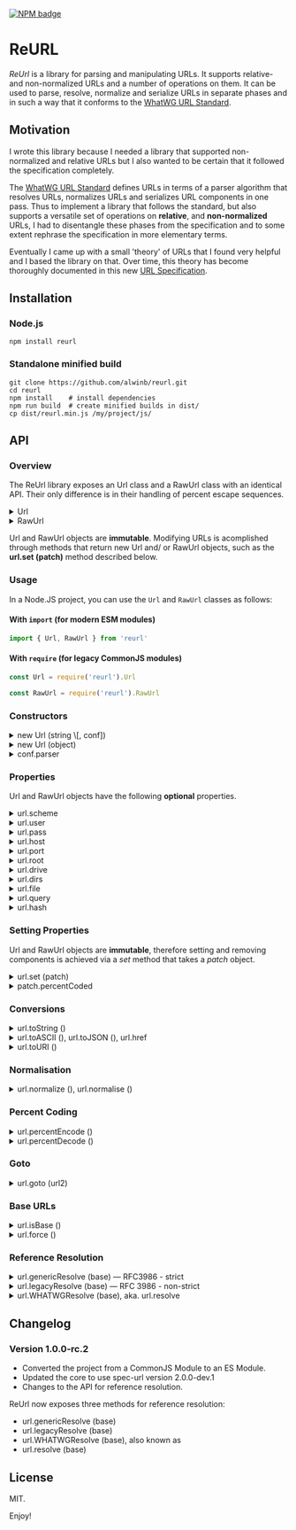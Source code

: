 [![NPM badge]][NPM reurl]


ReURL
=====

_ReUrl_ is a library for parsing and manipulating URLs. It supports relative- and non-normalized URLs and a number of operations on them. It can be used to parse, resolve, normalize and serialize URLs in separate phases and in such a way that it conforms to the [WhatWG URL Standard]. 

[NPM badge]: https://img.shields.io/npm/v/reurl.svg
[NPM reurl]: https://npmjs.org/package/reurl/
[WhatWG URL Standard]: https://url.spec.whatwg.org/
[WHATWG Standard]: https://url.spec.whatwg.org/
[RFC3986]: https://tools.ietf.org/html/rfc3986/


Motivation
----------

I wrote this library because I needed a library that supported non-normalized and relative URLs but I also wanted to be certain that it followed the specification completely. 

The [WhatWG URL Standard] defines URLs in terms of a parser algorithm that resolves URLs, normalizes URLs and serializes URL components in one pass. Thus to implement a library that follows the standard, but also supports a versatile set of operations on **relative**, and **non-normalized** URLs, I had to disentangle these phases from the specification and to some extent rephrase the specification in more elementary terms. 

Eventually I came up with a small 'theory' of URLs that I found very helpful and I based the library on that. Over time, this theory has become thoroughly documented in this new [URL Specification]. 

[URL Specification]: https://alwinb.github.io/url-specification/#url-specification


Installation
---

### Node.js

```
npm install reurl
```

### Standalone minified build

```
git clone https://github.com/alwinb/reurl.git
cd reurl
npm install    # install dependencies
npm run build  # create minified builds in dist/
cp dist/reurl.min.js /my/project/js/
```


API
---

### Overview

The ReUrl library exposes an Url class and a RawUrl class with an identical API. Their only difference is in their handling of percent escape sequences.

<details><summary>Url</summary>

For Url objects the URL parser **decodes** percent escape sequences, getters report percent-decoded values and the _set_ method assumes that its input is percent-decoded unless explicitly specified otherwise. 

```javascript
var url = new Url ('//host/%61bc')
url.file // => 'abc'
url = url.set ({ query:'%def' })
url.query // => '%def'
url.toString () // => '//host/abc?%25def'
```

</details>
<details><summary>RawUrl</summary>

For RawUrl objects the parser **preserves** percent escape sequences, getters report values with percent-escape-sequenes preserved and _set_ expects values in which % signs start a percent-escape sequence. 

```javascript
var url = new RawUrl ('//host/%61bc')
url.file // => '%61bc'
url = url.set ({ query:'%25%64ef' })
url.query // => '%25%64ef'
url.toString () // => '//host/%61bc?%25%64ef'
```
</details>

Url and RawUrl objects are **immutable**. Modifying URLs is acomplished through methods that return new Url and/ or RawUrl objects, such as the **url.set (patch)** method described below. 

### Usage

In a Node.JS project, you can use the `Url` and `RawUrl` classes as follows:

#### With `import` (for modern ESM modules)

```javascript
import { Url, RawUrl } from 'reurl'
```

#### With `require` (for legacy CommonJS modules)

```javascript
const Url = require('reurl').Url
```

```javascript
const RawUrl = require('reurl').RawUrl
```

### Constructors

<details><summary>new Url (string \[, conf])</summary>

Construct a new Url object from an URL-string. The optional _conf_ argument, if present must be a configuration object as described below. 

```javascript
var url = new Url ('sc:/foo/bar')
console.log (url)
// => Url { scheme: 'sc', root: '/', dirs: [ 'foo' ], file: 'bar' }
```
</details>
<details><summary>new Url (object)</summary>

Construct a new Url object from any object, possibly an Url object itself. The optional conf argument, if present, must be a configuration object as described below. 
Throws an error if the object cannot be coerced into a valid URL. 

```javascript
var url = new Url ({ scheme:'file', dirs:['foo', 'buzz'], file:'abc' })
console.log (url.toString ())
// => 'file:foo/buzz/abc'
```
</details>
<details><summary>conf.parser</summary>

You can pass a configuration object with a **parser** property to the Url constructor to trigger scheme-specific parsing behaviour for relative, scheme-less URL-strings. 

The scheme determines support for windows drive-letters and backslash separators.
Drive-letters are only supported in `file` URL-strings, and backslash separators are limited to `file`, `http`, `https`, `ws`, `wss` and `ftp` URL-strings. 

```javascript
var url = new Url ('/c:/foo\\bar', { parser:'file' })
console.log (url)
// => Url { drive: 'c:', root: '/', dirs: [ 'foo' ], file: 'bar' }
```
```javascript
var url = new Url ('/c:/foo\\bar', { parser:'http' })
console.log (url)
// => Url { root: '/', dirs: [ 'c:', 'foo' ], file: 'bar' }
```
```javascript
var url = new Url ('/c:/foo\\bar')
console.log (url)
// => Url { root: '/', dirs: [ 'c:', 'foo' ], file: 'bar' }
```
</details>


### Properties

Url and RawUrl objects have the following **optional** properties. 

<details><summary>url.scheme</summary>

The scheme of an URL as a string. This property is absent if no scheme part is present, e.g. in scheme-relative URLs. 

```javascript
new Url ('http://foo?search#baz') .scheme
// => 'http'
```

```javascript
new Url ('/abc/?') .scheme
// => undefined
```
</details>
<details><summary>url.user</summary>

The username of an URL as a string. This property is absent if the URL does not have an authority or does not have credentials. 

```javascript
new Url ('http://joe@localhost') .user
// => 'joe'
```

```javascript
new Url ('//host/abc') .user
// => undefined
```
</details>
<details><summary>url.pass</summary>

A property for the password of an URL as a string. 
This property is absent if the URL does not have an authority, credentials or password. 

```javascript
new Url ('http://joe@localhost') .pass
// => undefined
```

```javascript
new Url ('http://host') .pass
// => undefined
```

```javascript
new Url ('http://joe:pass@localhost') .pass
// => 'pass'
```

```javascript
new Url ('http://joe:@localhost') .pass
// => ''
```
</details>
<details><summary>url.host</summary>

A property for the hostname of an URL as a string,
This property is absent if the URL does not have an authority. 

```javascript
new Url ('http://localhost') .host
// => 'localhost'
```

```javascript
new Url ('http:foo') .host
// => undefined
```

```javascript
new Url ('/foo') .host
// => undefined
```
</details>
<details><summary>url.port</summary>

The port of (the authority part of) of an URL, being either a number, or the empty string if present. The property is absent if the URL does not have an authority or a port. 

```javascript
new Url ('http://localhost:8080') .port
// => 8080
```

```javascript
new Url ('foo://host:/foo') .port
// => ''
```

```javascript
new Url ('foo://host/foo') .port
// => undefined
```
</details>
<details><summary>url.root</summary>

A property for the path-root of an URL. Its value is `'/'` if the URL has an absolute path. The property is absent otherwise.

```javascript
new Url ('foo://localhost?q') .root
// => undefined
```

```javascript
new Url ('foo://localhost/') .root
// => '/'
```

```javascript
new Url ('foo/bar')
// => Url { dirs: [ 'foo' ], file: 'bar' }
```

```javascript
new Url ('/foo/bar')
// => Url { root: '/', dirs: [ 'foo' ], file: 'bar' }
```

It is possible for file URLs to have a drive, but not a root. 

```javascript
new Url ('file:/c:')
// => Url { scheme: 'file', drive: 'c:' }
```

```javascript
new Url ('file:/c:/')
// => Url { scheme: 'file', drive: 'c:', root: '/' }
```
</details>
<details><summary>url.drive</summary>

A property for the drive of an URL as a string, if present. 
Note that the presence of drives depends on the parser settings and/ or URL scheme. 

```javascript
new Url ('file://c:') .drive
// => 'c:'
```

```javascript
new Url ('http://c:') .drive
// => undefined
```

```javascript
new Url ('/c:/foo/bar', 'file') .drive
// => 'c:'
```

```javascript
new Url ('/c:/foo/bar') .drive
// => undefined
```
</details>
<details><summary>url.dirs</summary>

If present, a _nonempty_ array of strings. Note that the trailing slash determines whether a component is part of the **dirs** or set as the **file** property. 

```javascript
new Url ('/foo/bar/baz/').dirs
// => [ 'foo', 'bar', 'baz' ]
```

```javascript
new Url ('/foo/bar/baz').dirs
// => [ 'foo', 'bar' ]
```

</details>
<details><summary>url.file</summary>

If present, a non-empty string.

```javascript
new Url ('/foo/bar/baz') .file
// => 'baz'
```

```javascript
new Url ('/foo/bar/baz/') .file
// => undefined
```

</details>
<details><summary>url.query</summary>

A property for the query part of `url` as a string,
if present.

```javascript
new Url ('http://foo?search#baz') .query
// => 'search'
```

```javascript
new Url ('/abc/?') .query
// => ''
```

```javascript
new Url ('/abc/') .query
// => undefined
```
</details>
<details><summary>url.hash</summary>

A property for the hash part of `url` as a string, 
if present.

```javascript
new Url ('http://foo#baz') .hash
// => 'baz'
```

```javascript
new Url ('/abc/#') .hash
// => ''
```

```javascript
new Url ('/abc/') .hash
// => undefined
```
</details>


### Setting Properties

Url and RawUrl objects are **immutable**, therefore setting and removing components is achieved via a _set_ method that takes a _patch_ object.

<details><summary>url.set (patch)</summary>

The _patch_ object may contain one or more keys being 
**scheme**, **user**, **pass**, **host**, **port**, **drive**, **root**, **dirs**, **file**, **query** and/ or **hash**. To remove a component you can set its patch' value to null.

If present;
– **port** must be `null`, a string, or a number
– **dirs** must be an array of strings
– **root** may be anything and is converted to `'/'` if truth-y and is interpreted as `null` otherwise
– all others must be `null` or a string. 

```javascript
new Url ('//host/dir/file')
  .set ({ host:null, query:'q', hash:'h' })
  .toString ()
// => '/dir/file?q#h'
```

##### Resets

For security reasons, setting the **user** will remove **pass**, unless a value is supplied for it as well. 
Setting the **host** will remove **user**, **pass** and **port**, unless values are supplied for them as well. 

```javascript
new Url ('http://joe:secret@example.com')
  .set ({ user:'jane' })
  .toString ()
// => 'http://jane@example.com'
```
```javascript
new Url ('http://joe:secret@localhost:8080')
  .set ({ host:'example.com' })
  .toString ()
// => 'http://example.com'
```


</details>
<details><summary>patch.percentCoded</summary>

The _patch_ may have an additional key **percentCoded** with a boolean value to indicate that strings in the patch contain percent encode sequences.

This means that you can pass percent-_encoded_ values to Url.set by explicity setting **percentCoded** to true. The values will then be decoded. 

```javascript
var url = new Url ('//host/')
url = url.set ({ file:'%61bc-%25-sign', percentCoded:true })
url.file // => 'abc-%-sign'
log (url.toString ()) // => '//host/abc-%25-sign'
```

You can pass percent-_decoded_ values to RawUrl.set by explicitly setting **percentCoded** to false. Percent characters in values will then be encoded; specifically, they will be replaced with `%25`. 

```javascript
var rawUrl = new RawUrl ('//host/')
rawUrl = rawUrl.set ({ file:'abc-%-sign', percentCoded:false })
rawUrl.file // => 'abc-%25-sign'
rawUrl.toString () // => '//host/abc-%25-sign'
```

**Note** that if no percentCoded value is specified, then Url.set assumes percentCoded to be _false_ whilst RawUrl.set assumes percentCoded to be _true_. 

```javascript
var url = new Url ('//host/') .set ({ file:'%61bc' })
url.file // => '%61bc'
url.toString () // => '//host/%2561bc'
```
```javascript
var rawUrl = new RawUrl ('//host/') .set ({ file:'%61bc' })
url.file // => '%61bc'
rawUrl.toString () // => '//host/%61bc'
```

</details>


### Conversions

<details><summary>url.toString ()</summary>

Converts an Url object to a string. Percent encodes only a minimal set of codepoints. The resulting string may contain non-ASCII codepoints. 

```javascript
var url = new Url ('http://🌿🌿🌿/{braces}/hʌɪ')
url.toString ()
// => 'http://🌿🌿🌿/%7Bbraces%7D/hʌɪ'
```

</details>
<details><summary>url.toASCII (), url.toJSON (), url.href</summary>

Converts an Url object to a string that contains only ASCII code points.  Non-ASCII codepoints in components will be percent encoded and/ or punycoded. 

```javascript
var url = new Url ('http://🌿🌿🌿/{braces}/hʌɪ')
url.toASCII ()
// => 'http://xn--8h8haa/%7Bbraces%7D/h%CA%8C%C9%AA'
```
</details>
<details><summary>url.toURI ()</summary>

Uses url.toASCII () to convert url to an [RFC3986] URI. Throws an error if url does not have a scheme, because URIs must always have a scheme. 

</details>


### Normalisation

<details><summary>url.normalize (), url.normalise ()</summary>

Returns a new Url object by normalizing `url`. 
This interprets a.o. `.` and `..` segments within the path and removes default ports and trivial usernames/ passwords from the authority of `url`. 

```javascript
new Url ('http://foo/bar/baz/./../bee') .normalize () .toString ()
// => 'http://foo/bar/bee'
```
</details>

### Percent Coding

<details><summary>url.percentEncode ()</summary>

Returns a RawUrl object by percent-encoding the properties of `url` according to the Standard. Prevents double escaping of percent-encoded-bytes in the case of RawUrl objects. 

</details>
<details><summary>url.percentDecode ()</summary>

Returns an Url object by percent-decoding the properties of `url` if it is a RawUrl, and leaving them as-is otherwise.
</details>


### Goto

<details><summary>url.goto (url2)</summary>

Returns a new Url object by 'extending' _url_ with _url2_, where _url2_ may be a string, an Url or a RawUrl object.

```javascript
new Url ('/foo/bar') .goto ('baz/index.html') .toString ()
// => '/foo/baz/index.html'
```
```javascript
new Url ('/foo/bar') .goto ('//host/path') .toString ()
// => '//host/path'
```
```javascript
new Url ('http://foo/bar/baz/') .goto ('./../bee') .toString ()
// => 'http://foo/bar/baz/./../bee'
```

If _url2_ is a string, it will be parsed with the scheme of _url_ as a fallback scheme. TODO: if _url_ has no scheme then …

```javascript
new Url ('file://host/dir/') .goto ('c|/dir2/') .toString ()
// => 'file://host/c|/dir2/'
```

```javascript
new Url ('http://host/dir/') .goto ('c|/dir2/') .toString ()
// => 'http://host/dir/c|/dir2/'
```

</details>


### Base URLs

<details><summary>url.isBase ()</summary>

Returns a boolean, indicating if _url_ is a _base-URL_. What is and is not a base-URL, depends on the _scheme_ of an URL. For example, `http`- and `file`-URLs that do not have a _host_ are not base-URLs. 

</details>
<details><summary>url.force ()</summary>

Forcibly convert an Url to a base-URL according to this [URL Specification], in accordance with the [WHATWG Standard]. 

- In `file` URLs without hostname, the hostname will be set to `''`. 
- For URLs that have a scheme being one of `http`, `https`, `ws`, `wss` or `ftp` and an absent or empty authority, the authority will be 'stolen from the first nonempty path segment'. 
- In the latter case, an error is thrown if _url_ cannot be forced. This happens if it has no scheme, or if it has an empty host and no non-empty path segment. 

```javascript
new Url ('http:foo/bar') .force () .toString ()
// => 'http://foo/bar'
```
```javascript
new Url ('http:/foo/bar') .force () .toString ()
// => 'http://foo/bar'
```
```javascript
new Url ('http://foo/bar') .force () .toString ()
// => 'http://foo/bar'
```
```javascript
new Url ('http:///foo/bar') .force () .toString ()
// => 'http://foo/bar'
```
</details>


### Reference Resolution

[RFC-resolution]: https://datatracker.ietf.org/doc/html/rfc3986#section-5.2

<details><summary>url.genericResolve (base) — RFC3986 - strict</summary>

Resolve an Url object _url_ against a base URL _base_ according to the **strict** [reference resolution][RFC-resolution] algorithm as defined in RFC3986.
</details>
<details><summary>url.legacyResolve (base) — RFC 3986 - non-strict</summary>

Resolve an Url object _url_ against a base URL _base_ according to the **non-strict** [reference resolution][RFC-resolution] algorithm as defined in RFC3986.
</details>
<details><summary>url.WHATWGResolve (base), aka. url.resolve</summary>

Resolve an Url object _url_ against a base URL _base_ in a way that is compatible with the error-correcting, forcing reference resoluton algorithm as defined in the [WHATWG Standard].
</details>


Changelog
---------

### Version 1.0.0-rc.2

* Converted the project from a CommonJS Module to an ES Module. 
* Updated the core to use spec-url version 2.0.0-dev.1
* Changes to the API for reference resolution. 

ReUrl now exposes three methods for reference resolution:

- url.genericResolve (base)
- url.legacyResolve (base)
- url.WHATWGResolve (base), also known as
- url.resolve (base)


License
-------

MIT. 

Enjoy!
